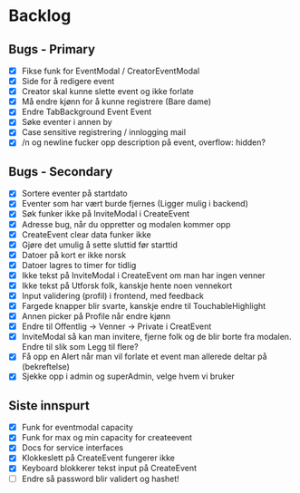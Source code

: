 # Backlog

## Bugs - Primary

- [x] Fikse funk for EventModal / CreatorEventModal
- [x] Side for å redigere event
- [x] Creator skal kunne slette event og ikke forlate
- [x] Må endre kjønn for å kunne registrere (Bare dame)
- [x] Endre TabBackground Event Event
- [x] Søke eventer i annen by
- [x] Case sensitive registrering / innlogging mail
- [x] /n og newline fucker opp description på event, overflow: hidden?

## Bugs - Secondary

- [x] Sortere eventer på startdato
- [x] Eventer som har vært burde fjernes (Ligger mulig i backend)
- [x] Søk funker ikke på InviteModal i CreateEvent
- [x] Adresse bug, når du oppretter og modalen kommer opp
- [x] CreateEvent clear data funker ikke
- [x] Gjøre det umulig å sette sluttid før starttid
- [x] Datoer på kort er ikke norsk
- [x] Datoer lagres to timer for tidlig
- [x] Ikke tekst på InviteModal i CreateEvent om man har ingen venner
- [x] Ikke tekst på Utforsk folk, kanskje hente noen vennekort
- [x] Input validering (profil) i frontend, med feedback
- [x] Fargede knapper blir svarte, kanskje endre til TouchableHighlight
- [x] Annen picker på Profile når endre kjønn
- [x] Endre til Offentlig -> Venner -> Private i CreatEvent
- [x] InviteModal så kan man invitere, fjerne folk og de blir borte fra modalen. Endre til slik som Legg til flere?
- [x] Få opp en Alert når man vil forlate et event man allerede deltar på (bekreftelse)
- [x] Sjekke opp i admin og superAdmin, velge hvem vi bruker

## Siste innspurt

- [x] Funk for eventmodal capacity
- [x] Funk for max og min capacity for createevent
- [x] Docs for service interfaces
- [x] Klokkeslett på CreateEvent fungerer ikke
- [x] Keyboard blokkerer tekst input på CreateEvent
- [ ] Endre så password blir validert og hashet!

